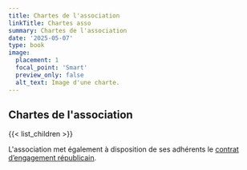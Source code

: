 ```yaml
---
title: Chartes de l'association
linkTitle: Chartes asso
summary: Chartes de l'association
date: '2025-05-07'
type: book
image:
  placement: 1
  focal_point: 'Smart'
  preview_only: false
  alt_text: Image d'une charte.
---
```


## Chartes de l'association

{{< list_children >}}

L'association met également à disposition de ses adhérents le [contrat d’engagement républicain](https://www.mathsetmaryam.fr/u/BP_Montpellier_contrat_engagement_republicain.pdf).